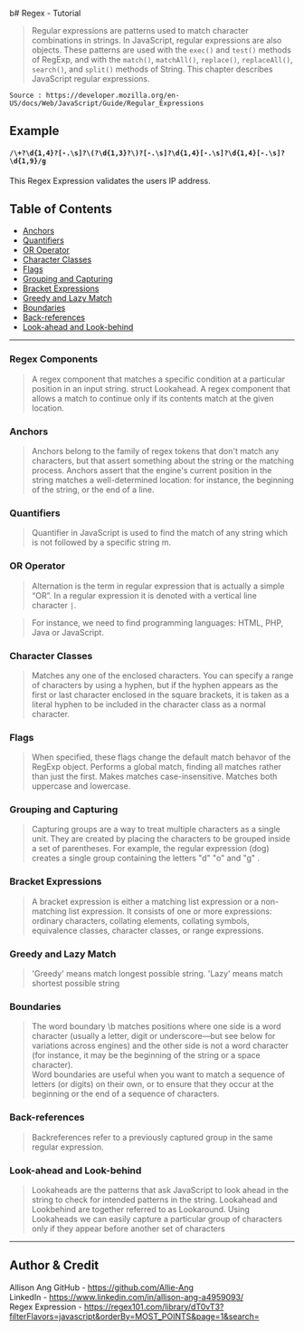 b# Regex - Tutorial

> Regular expressions are patterns used to match character combinations in strings. In JavaScript, regular expressions are also objects. These patterns are used with the `exec()` and `test()` methods of RegExp, and with the `match()`, `matchAll()`, `replace()`, `replaceAll()`, `search()`, and `split()` methods of String. This chapter describes JavaScript regular expressions.

    Source : https://developer.mozilla.org/en-US/docs/Web/JavaScript/Guide/Regular_Expressions

## Example

#### `/\+?\d{1,4}?[-.\s]?\(?\d{1,3}?\)?[-.\s]?\d{1,4}[-.\s]?\d{1,4}[-.\s]?\d{1,9}/g`

This Regex Expression validates the users IP address.

## Table of Contents

- [Anchors](#anchors)
- [Quantifiers](#quantifiers)
- [OR Operator](#or-operator)
- [Character Classes](#character-classes)
- [Flags](#flags)
- [Grouping and Capturing](#grouping-and-capturing)
- [Bracket Expressions](#bracket-expressions)
- [Greedy and Lazy Match](#greedy-and-lazy-match)
- [Boundaries](#boundaries)
- [Back-references](#back-references)
- [Look-ahead and Look-behind](#look-ahead-and-look-behind)

---

### **Regex Components**

>A regex component that matches a specific condition at a particular position in an input string. struct Lookahead. A regex component that allows a match to continue only if its contents match at the given location.

### **Anchors**

>Anchors belong to the family of regex tokens that don't match any characters, but that assert something about the string or the matching process. Anchors assert that the engine's current position in the string matches a well-determined location: for instance, the beginning of the string, or the end of a line.

### **Quantifiers**

>Quantifier in JavaScript is used to find the match of any string which is not followed by a specific string m.

### **OR Operator**
>Alternation is the term in regular expression that is actually a simple “OR”. In a regular expression it is denoted with a vertical line character `|`.

>For instance, we need to find programming languages: HTML, PHP, Java or JavaScript.

### **Character Classes**

>Matches any one of the enclosed characters. You can specify a range of characters by using a hyphen, but if the hyphen appears as the first or last character enclosed in the square brackets, it is taken as a literal hyphen to be included in the character class as a normal character.

### **Flags**
>When specified, these flags change the default match behavor of the RegExp object. Performs a global match, finding all matches rather than just the first. Makes matches case-insensitive. Matches both uppercase and lowercase.

### **Grouping and Capturing**
>Capturing groups are a way to treat multiple characters as a single unit. They are created by placing the characters to be grouped inside a set of parentheses. For example, the regular expression (dog) creates a single group containing the letters "d" "o" and "g" .

### **Bracket Expressions**
>A bracket expression is either a matching list expression or a non-matching list expression. It consists of one or more expressions: ordinary characters, collating elements, collating symbols, equivalence classes, character classes, or range expressions.

### **Greedy and Lazy Match**
>'Greedy' means match longest possible string. 'Lazy' means match shortest possible string

### **Boundaries**
>The word boundary \b matches positions where one side is a word character (usually a letter, digit or underscore—but see below for variations across engines) and the other side is not a word character (for instance, it may be the beginning of the string or a space character).<br>
>Word boundaries are useful when you want to match a sequence of letters (or digits) on their own, or to ensure that they occur at the beginning or the end of a sequence of characters.</br>

### **Back-references**
>Backreferences refer to a previously captured group in the same regular expression.

### **Look-ahead and Look-behind**
>Lookaheads are the patterns that ask JavaScript to look ahead in the string to check for intended patterns in the string. Lookahead and Lookbehind are together referred to as Lookaround. Using Lookaheads we can easily capture a particular group of characters only if they appear before another set of characters

---

## Author & Credit

Allison Ang
GitHub - https://github.com/Allie-Ang <br>
LinkedIn - https://www.linkedin.com/in/allison-ang-a4959093/ </br>
Regex Expression - https://regex101.com/library/dT0vT3?filterFlavors=javascript&orderBy=MOST_POINTS&page=1&search= </br>
